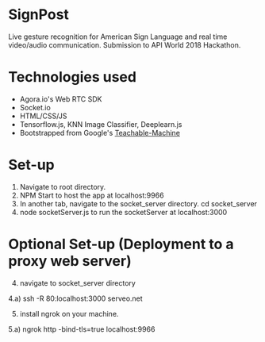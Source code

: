 # SignPost
Live gesture recognition for American Sign Language and real time video/audio communication. Submission to API World 2018 Hackathon.

# Technologies used
- Agora.io's Web RTC SDK
- Socket.io
- HTML/CSS/JS 
- Tensorflow.js, KNN Image Classifier, Deeplearn.js
- Bootstrapped from Google's [Teachable-Machine](https://github.com/googlecreativelab/teachable-machine)

# Set-up
1) Navigate to root directory. 
2) NPM Start to host the app at localhost:9966
3) In another tab, navigate to the socket_server directory. cd socket_server
3) node socketServer.js to run the socketServer at localhost:3000

# Optional Set-up (Deployment to a proxy web server)
4) navigate to socket_server directory

4.a) ssh -R 80:localhost:3000 serveo.net

5) install ngrok on your machine.

5.a) ngrok http -bind-tls=true localhost:9966

